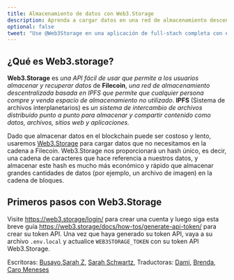 ```yaml
---
title: Almacenamiento de datos con Web3.Storage
description: Aprenda a cargar datos en una red de almacenamiento descentralizado usando Web3.Storage.
optional: false
tweet: "Use @Web3Storage en una aplicación de full-stach completa con #30DaysofWeb3 @womenbuildweb3 🗂"
---
```


## ¿Qué es Web3.storage?
**Web3.Storage** es _una API fácil de usar que permite a los usuarios almacenar y recuperar datos_ de **Filecoin**, _una red de almacenamiento descentralizada basada en IPFS que permite que cualquier persona compre y venda espacio de almacenamiento no utilizado_. **IPFS** (Sistema de archivos interplanetarios) es _un sistema de intercambio de archivos distribuido punto a punto para almacenar y compartir contenido como datos, archivos, sitios web y aplicaciones._

Dado que almacenar datos en el blockchain puede ser costoso y lento, usaremos [Web3.Storage](https://web3.storage/) para cargar datos que no necesitamos en la cadena a Filecoin. Web3.Storage nos proporcionará un hash único, es decir, una cadena de caracteres que hace referencia a nuestros datos, y almacenar este hash es mucho más económico y rápido que almacenar grandes cantidades de datos (por ejemplo, un archivo de imagen) en la cadena de bloques.

## Primeros pasos con Web3.Storage

Visite https://web3.storage/login/ para crear una cuenta y luego siga esta breve guía https://web3.storage/docs/how-tos/generate-api-token/ para crear su token API. Una vez que haya generado su token API, vaya a su archivo `.env.local` y actualice `WEB3STORAGE_TOKEN` con su token API Web3.Storage.


Escritoras: [Busayo](https://twitter.com/amoweo),[Sarah Z](https://twitter.com/haegeez), [Sarah Schwartz](https://twitter.com/schwartzswartz),
Traductoras: [Dami](https://twitter.com/dakitidami), [Brenda](https://twitter.com/engineerbrenda), [Caro Meneses](https://twitter.com/carmedinat)
